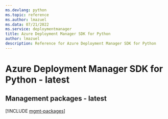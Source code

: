 ```yaml
---
ms.devlang: python
ms.topic: reference
ms.author: lmazuel
ms.data: 07/21/2022
ms.service: deploymentmanager
title: Azure Deployment Manager SDK for Python
author: lmazuel
description: Reference for Azure Deployment Manager SDK for Python
---
```

# Azure Deployment Manager SDK for Python - latest

## Management packages - latest
[!INCLUDE [mgmt-packages](deployment-manager-mgmt-index.md)]